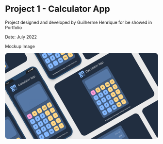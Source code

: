 <h1>Project 1 - Calculator App</h1>

<p>Project designed and developed by Guilherme Henrique for be showed in Portfolio</p>

<span>Date: July 2022</span>

<span>Mockup Image</span>

![Screenshot](mockupImage.png)

